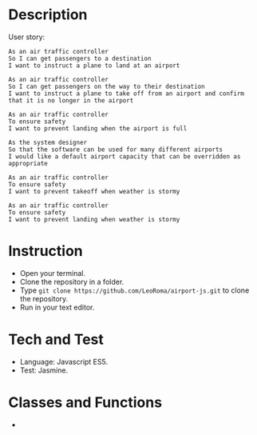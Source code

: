 # Description
User story:
```
As an air traffic controller 
So I can get passengers to a destination 
I want to instruct a plane to land at an airport

As an air traffic controller 
So I can get passengers on the way to their destination 
I want to instruct a plane to take off from an airport and confirm that it is no longer in the airport

As an air traffic controller 
To ensure safety 
I want to prevent landing when the airport is full 

As the system designer
So that the software can be used for many different airports
I would like a default airport capacity that can be overridden as appropriate

As an air traffic controller 
To ensure safety 
I want to prevent takeoff when weather is stormy 

As an air traffic controller 
To ensure safety 
I want to prevent landing when weather is stormy 
```
# Instruction
- Open your terminal.
- Clone the repository in a folder.
- Type ```git clone https://github.com/LeoRoma/airport-js.git``` to clone the repository.
- Run in your text editor.

# Tech and Test
- Language: Javascript ES5.
- Test: Jasmine.

# Classes and Functions
- 
